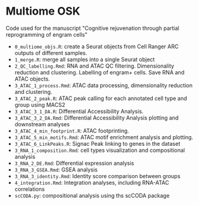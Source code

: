 # Multiome OSK
Code used for the manuscript "Cognitive rejuvenation through partial reprogramming of engram cells"

- ```0_multiome_objs.R```: create a Seurat objects from Cell Ranger ARC outputs of different samples.
- ```1_merge.R```: merge all samples into a single Seurat object
- ```2_QC_labelling.Rmd```: RNA and ATAC QC filtering. Dimensionality reduction and clustering. Labelling of engram+ cells. Save RNA and ATAC objects.
- ```3_ATAC_1_process.Rmd```: ATAC data processing, dimensionality reduction and clustering.
- ```3_ATAC_2_peak.R```: ATAC peak calling for each annotated cell type and group using MACS2
- ```3_ATAC_3_1_DA.R```: Differential Accessibility Analysis.
- ```3_ATAC_3_2_DA.Rmd```: Differential Accessibility Analysis plotting and downstream analyses
- ```3_ATAC_4_min_footprint.R```: ATAC footprinting.
- ```3_ATAC_5_min_motifs.Rmd```: ATAC motif enrichment analysis and plotting.
- ```3_ATAC_6_LinkPeaks.R```: Signac Peak linking to genes in the dataset
- ```3_RNA_1_composition.Rmd```: cell types visualization and compositional analysis
- ```3_RNA_2_DE.Rmd```: Differential expression analysis
- ```3_RNA_3_GSEA.Rmd```: GSEA analysis
- ```3_RNA_3_identity.Rmd```: Identity score comparison between groups
- ```4_integration.Rmd```: Integration analyses, including RNA-ATAC correlations
- ```scCODA.py```: compositional analysis using ths scCODA package
